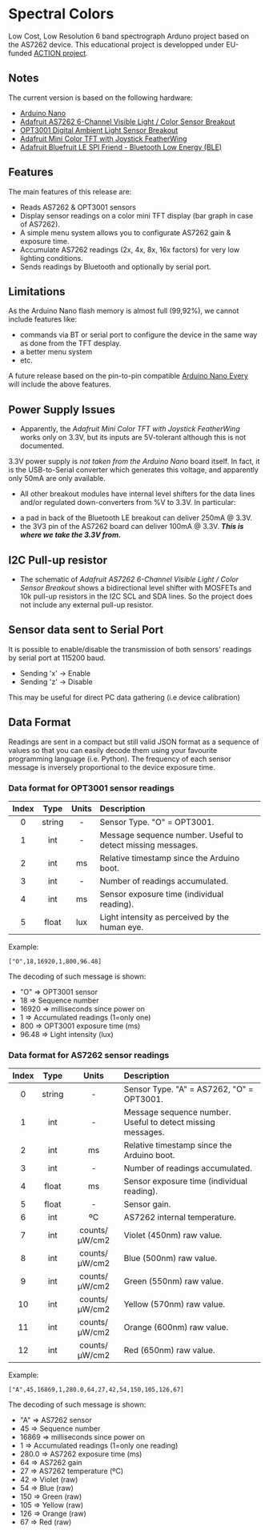 # Spectral Colors

Low Cost, Low Resolution 6 band spectrograph Arduno project based on the AS7262 device.
This educational project is developped under EU-funded [ACTION project](https://actionproject.eu/).

## Notes

The current version is based on the following hardware:
* [Arduino Nano](https://store.arduino.cc/arduino-nano)
* [Adafruit AS7262 6-Channel Visible Light / Color Sensor Breakout](https://www.adafruit.com/product/3779)
* [OPT3001 Digital Ambient Light Sensor Breakout](https://www.tindie.com/products/closedcube/opt3001-digital-ambient-light-sensor-breakout/)
* [Adafruit Mini Color TFT with Joystick FeatherWing](https://www.adafruit.com/product/3321)
* [Adafruit Bluefruit LE SPI Friend - Bluetooth Low Energy (BLE)](https://www.adafruit.com/product/2633)

## Features

The main features of this release are:
* Reads AS7262 & OPT3001 sensors
* Display sensor readings on a color mini TFT display (bar graph in case of AS7262).
* A simple menu system allows you to configurate AS7262 gain & exposure time.
* Accumulate AS7262 readings (2x, 4x, 8x, 16x factors) for very low lighting conditions.
* Sends readings by Bluetooth and optionally by serial port.

## Limitations

As the Arduino Nano flash memory is almost full (99,92%), we cannot include features like:

* commands via BT or serial port to configure the device in the same way as done from the TFT desplay.
* a better menu system
* etc.

A future release based on the pin-to-pin compatible [Arduino Nano Every](https://store.arduino.cc/nano-every) will include the above features.

## Power Supply Issues

* Apparently, the *Adafruit Mini Color TFT with Joystick FeatherWing* works only on 3.3V, but its inputs are 5V-tolerant although this is not documented.

3.3V power supply is *not taken from the Arduino Nano* board itself. In fact, it is the USB-to-Serial converter which generates this voltage, and apparently only 50mA are only available.

* All other breakout modules have internal level shifters for the data lines and/or regulated down-converters from %V to 3.3V. In particular:
- a pad in back of the Bluetooth LE breakout can deliver 250mA @ 3.3V.
- the 3V3 pin of the AS7262 board can deliver 100mA @ 3.3V. ***This is where we take the 3.3V from.***

## I2C Pull-up resistor

* The schematic of *Adafruit AS7262 6-Channel Visible Light / Color Sensor Breakout* shows a bidirectional level shifter with MOSFETs and 10k pull-up resistors in the I2C SCL and SDA lines. So the project does not include any external pull-up resistor.

## Sensor data sent to Serial Port

It is possible to enable/disable the transmission of both sensors' readings by serial port at 115200 baud.
* Sending 'x' -> Enable
* Sending 'z' -> Disable

This may be useful for direct PC data gathering (i.e device calibration)

## Data Format

Readings are sent in a compact but still valid JSON format as a sequence of values so that you can easily decode them using your favourite programming language (i.e. Python). The frequency of each sensor message is inversely proportional to the device exposure time. 

### Data format for OPT3001 sensor readings

| Index |  Type  | Units | Description                                                 |
|:-----:|:------:|:-----:|:------------------------------------------------------------|
| 0     | string |   -   | Sensor Type. "O" = OPT3001.                                 |
| 1     | int    |   -   | Message sequence number. Useful to detect missing messages. |
| 2     | int    |   ms  | Relative timestamp since the Arduino boot.                  |
| 3     | int    |   -   | Number of readings accumulated.                             |
| 4     | int    |   ms  | Sensor exposure time (individual reading).                  | 
| 5     | float  |   lux | Light intensity as perceived by the human eye.              |

Example:
```
["O",18,16920,1,800,96.48]
```
The decoding of such message is shown:

* "O" => OPT3001 sensor
* 18 => Sequence number
* 16920 => milliseconds since power on
* 1 => Accumulated readings (1=only one)
* 800 => OPT3001 exposure time (ms)
* 96.48 => Light intensity (lux)


### Data format for AS7262 sensor readings


| Index |  Type  | Units | Description                                  |
|:-----:|:------:|:-----:|:---------------------------------------------|
| 0     | string |   -   | Sensor Type. "A" = AS7262, "O" = OPT3001. |
| 1     | int    |   -   | Message sequence number. Useful to detect missing messages. |
| 2     | int    |   ms  | Relative timestamp since the Arduino boot. |
| 3     | int    |   -   | Number of readings accumulated. |
| 4     | float  |   ms  | Sensor exposure time (individual reading). | 
| 5     | float  |   -   | Sensor gain. |
| 6     | int    |  ºC   | AS7262 internal temperature. |
| 7     | int    | counts/μW/cm2 | Violet (450nm) raw value. |
| 8     | int    | counts/μW/cm2 | Blue (500nm) raw value. |
| 9     | int    | counts/μW/cm2 | Green (550nm) raw value. |
| 10    | int    | counts/μW/cm2 | Yellow (570nm) raw value. |
| 11    | int    | counts/μW/cm2 | Orange (600nm) raw value. |
| 12    | int    | counts/μW/cm2 | Red (650nm) raw value. |


Example:
```
["A",45,16869,1,280.0,64,27,42,54,150,105,126,67]
```
The decoding of such message is shown:

* "A"   => AS7262 sensor
* 45    => Sequence number
* 16869 => milliseconds since power on
* 1     => Accumulated readings (1=only one reading)
* 280.0 => AS7262 exposure time (ms)
* 64    => AS7262 gain
* 27    => AS7262 temperature (ºC)
* 42    => Violet (raw) 
* 54    => Blue (raw)
* 150   => Green (raw)
* 105   => Yellow (raw)
* 126   => Orange (raw)
* 67    => Red (raw)
